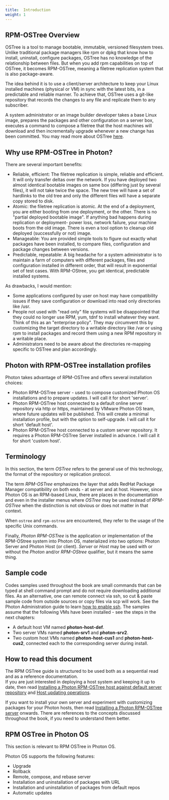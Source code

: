 ```yaml
---
title:  Introduction
weight: 1
---
```


## RPM-OSTree Overview

OSTree is a tool to manage bootable, immutable, versioned filesystem trees. Unlike traditional package managers like rpm or dpkg that know how to install, uninstall, configure packages, OSTree has no knowledge of the relationship between files. But when you add rpm capabilities on top of OSTree, it becomes RPM-OSTree, meaning a filetree replication system that is also package-aware.

The idea behind it is to use a client/server architecture to keep your Linux installed machines (physical or VM) in sync with the latest bits, in a predictable and reliable manner. To achieve that, OSTree uses a git-like repository that records the changes to any file and replicate them to any subscriber.  

A system administrator or an image builder developer takes a base Linux image, prepares the packages and other configuration on a server box, executes a command to compose a filetree that the host machines will download and then incrementally upgrade whenever a new change has been committed.
You may read more about OSTree [here](https://ostree.readthedocs.org/en/latest/).

## Why use RPM-OSTree in Photon?

There are several important benefits:
* Reliable, efficient: The filetree replication is simple, reliable and efficient. It will only transfer deltas over the network. If you have deployed two almost identical bootable images on same box (differing just by several files), it will not take twice the space. The new tree will have a set of hardlinks to the old tree and only the different files will have a separate copy stored to disk.
* Atomic: the filetree replication is atomic. At the end of a deployment, you are either booting from one deployment, or the other. There is no "partial deployed bootable image". If anything bad happens during replication or deployment- power loss, network failure, your machine boots from the old image. There is even a tool option to cleanup old deployed (successfully or not) image.
* Manageable: You are provided simple tools to figure out exactly what packages have been installed, to compare files, configuration and package changes between versions.
* Predictable, repeatable: A big headache for a system administrator is to maintain a farm of computers with different packages, files and configuration installed in different order, that will result in exponential set of test cases. With RPM-OStree, you get identical, predictable installed systems. 

As drawbacks, I would mention:
* Some applications configured by user on host may have compatibility issues if they save configuration or download into read only directories like /usr.
* People not used with "read only" file systems will be disappointed that they could no longer use RPM, yum, tdnf to install whatever they want. Think of this as an "enterprise policy". They may circumvent this by customizing the target directory to a writable directory like /var or using rpm to install packages and record them using a new RPM repository in a writable place.
* Administrators need to be aware about the directories re-mapping specific to OSTree and plan accordingly.

## Photon with RPM-OSTree installation profiles
Photon takes advantage of RPM-OSTree and offers several installation choices:
* Photon RPM-OSTree server - used to compose customized Photon OS installations and to prepare updates. I will call it for short 'server'.
* Photon RPM-OSTree host connected to a default online server repository via http or https, maintained by VMware Photon OS team, where future updates will be published. This will create a minimal installation profile, but with the option to self-upgrade. I will call it for short 'default host'.
* Photon RPM-OSTree host connected to a custom server repository. It requires a Photon RPM-OSTree Server installed in advance. I will call it for short 'custom host'.

## Terminology

In this section, the term *OSTree* refers to the general use of this technology, the format of the repository or replication protocol. 

The term *RPM-OSTree* emphasizes the layer that adds RedHat Package Manager compatibility on both ends - at server and at host. However, since Photon OS is an RPM-based Linux, there are places in the documentation and even in the installer menus where *OSTree* may be used instead of *RPM-OSTree* when the distinction is not obvious or does not matter in that context.

When `ostree` and `rpm-ostree` are encountered, they refer to the usage of the specific Unix commands.   

Finally, *Photon RPM-OSTree* is the application or implementation of the RPM-OStree system into Photon OS, materialized into two options: Photon Server and Photon Host (or client). *Server* or *Host* may be used with or without the *Photon* and/or *RPM-OStree* qualifier, but it means the same thing. 

## Sample code

Codes samples used throughout the book are small commands that can be typed at shell command prompt and do not require downloading additional files. As an alternative, one can remote connect via ssh, so cut & paste sample code from outside sources or copy files via scp will work. See the Photon Administration guide to learn [how to enable ssh](/docs/troubleshooting-guide/solutions-to-common-problems/permitting-root-login-with-ssh/). 
The samples assume that the following VMs have been installed - see the steps in the next chapters:
* A default host VM named **photon-host-def**.
* Two server VMs named **photon-srv1** and **photon-srv2**.
* Two custom host VMs named **photon-host-cus1** and **photon-host-cus2**, connected each to the corresponding server during install.

## How to read this document

The RPM OSTree guide is structured to be used both as a sequential read and as a reference documentation.   
If you are just interested in deploying a host system and keeping it up to date, then read [Installing a Photon RPM-OSTree host against default server repository](/docs/administration-guide/photon-rpm-ostree/installing-a-host-against-default-server-repository/) and [Host updating operations](/docs/administration-guide/photon-rpm-ostree/host-updating-operations/).

If you want to install your own server and experiment with customizing packages for your Photon hosts, then read [Installing a Photon RPM-OSTree server](/docs/administration-guide/photon-rpm-ostree/creating-a-rpm-ostree-server/) onwards. There are references to the concepts discussed throughout the book, if you need to understand them better.  

## RPM OSTree in Photon OS

This section is relevant to RPM OSTree in Photon OS.

Photon OS supports the following features:

- Upgrade
- Rollback
- Remote, compose, and rebase server
- Installation and uninstallation of packages with URL
- Installation and uninstallation of packages from default repos
- Automatic updates
